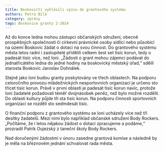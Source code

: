 ```yaml
---
title: Boskovičtí vyhlásili výzvu do grantového systému
authors: Petra Bílá
category: zprávy
tags: Boskovice granty 2-2014
---
```


Až do konce ledna mohou zástupci občanských sdružení, obecně prospěšných společností či církevní právnické osoby sídlící nebo působící na území Boskovic žádat o dotaci na svou činnost. Do grantového systému města letos radní i zastupitelé přidělili celkem šest set tisíc korun, tedy o padesát tisíc více, než loni. „Žádosti o grant mohou zájemci podávat do jednatřicátého ledna do jedné hodiny na boskovický městský úřad,“ sdělil starosta Boskovic Jaroslav Dohnálek.

Stejně jako loni budou granty poskytovány ve třech oblastech. Na podporu celoročního provozu mládežnických nesportovních organizací je určeno sto třicet tisíc korun. Právě v první oblasti je padesát tisíc korun navíc, protože loni žadatelé požadovali téměř dvojnásobek peněz, než bylo možné rozdělit.
Do oblasti kultury půjde tři sta tisíc korun. Na podporu činnosti sportovních organizací se rozdělí sto sedmdesát tisíc.

O finanční podporu z grantového systému se loni ucházely více než tři desítky žadatelů. Mezi nimi bylo například občanské sdružení Body Rockers. „Počítáme, že i letos nějakou žádost o dotaci zpracujeme a podáme,“ prozradil Patrik Oujezský z taneční školy Body Rockers.

Nad doručenými žádostmi v únoru zasedne grantová komise a následně by je měla na březnovém jednání schvalovat rada města.

